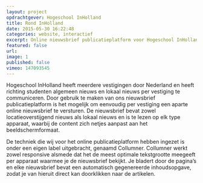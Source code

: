 ```yaml
---
layout: project
opdrachtgever: Hogeschool InHolland
title: Rond InHolland
date: 2015-05-30 16:22:48
categories: website, interactief
excerpt: Online nieuwsbrief publicatieplatform voor Hogeschool InHolland
featured: false
url:
image: 1
published: false
vimeo: 147093545
---
```

Hogeschool InHolland heeft meerdere vestigingen door Nederland en heeft richting studenten algemeen nieuws en lokaal nieuws per vestiging te communiceren. Door gebruik te maken van ons nieuwsbrief publicatieplatform is het mogelijk om eenvoudig per vestiging een aparte online nieuwsbrief te versturen. De nieuwsbrief bevat zowel locatieoverstijgend nieuws als lokaal nieuws en is te lezen op elk type apparaat, waarbij de content zich netjes aanpast aan het beeldschermformaat.

De techniek die wij voor het online publicatieplatform hebben ingezet is onder een eigen label uitgebracht, genaamd Collumner. Collumner werkt zowel responsive alsmede dat het de meest optimale tekstgrootte meegeeft per apparaat waarmee je de nieuwsbrief bekijkt. Je bladert door de pagina’s en elke nieuwsbrief bevat een automatisch gegenereerde inhoudsopgave, zodat je van hieruit direct kan doorklikken naar de artikelen.
